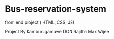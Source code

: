 # Bus-reservation-system
front end project (  HTML, CSS, JS) 


Project By Kamburugamuwe DON Rajitha Max Wijee
